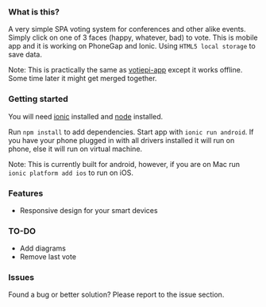 ### What is this?
A very simple SPA voting system for conferences and other alike events. Simply click on one of 3 faces (happy, whatever, bad) to vote. This is mobile app and it is working on PhoneGap and Ionic. Using `HTML5 local storage` to save data.

Note: This is practically the same as [votiepi-app](https://github.com/Teodors/votiepi-app) except it works offline. Some time later it might get merged together. 

### Getting started
You will need [ionic](http://ionicframework.com/) installed and [node](http://nodejs.org/) installed.

Run `npm install` to add dependencies. Start app with `ionic run android`. If you have your phone plugged in with all drivers installed it will run on phone, else it will run on virtual machine.

Note: This is currently built for android, however, if you are on Mac run `ionic platform add ios` to run on iOS.

### Features
 * Responsive design for your smart devices

### TO-DO
 * Add diagrams
 * Remove last vote

### Issues
Found a bug or better solution? Please report to the issue section.
